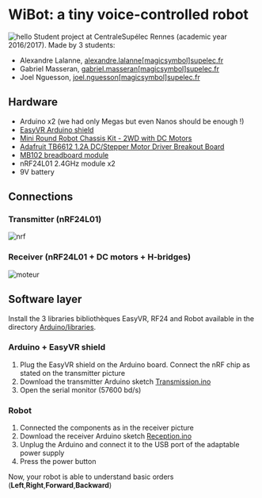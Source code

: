 # WiBot: a tiny voice-controlled robot
![hello](https://raw.githubusercontent.com/ProjetSolideP12/Projet-de-synthese-P12/master/img/robot.jpg)
Student project at CentraleSupélec Rennes (academic year 2016/2017). Made by 3 students:
* Alexandre Lalanne, [alexandre.lalanne[magicsymbol]supelec.fr](mailto:alexandre.lalanne[magicsymbol]supelec.fr)
* Gabriel Masseran, [gabriel.masseran[magicsymbol]supelec.fr](mailto:gabriel.masseran[magicsymbol]supelec.fr)
* Joel Nguesson, [joel.nguesson[magicsymbol]supelec.fr](mailto:joel.nguesson[magicsymbol]supelec.fr)

## Hardware
* Arduino x2 (we had only Megas but even Nanos should be enough !)
* [EasyVR Arduino shield](http://www.robotshop.com/eu/fr/blindage-arduino-reconnaissance-vocale-easyvr-30-assembler.html)
* [Mini Round Robot Chassis Kit - 2WD with DC Motors](https://www.adafruit.com/product/3216)
* [Adafruit TB6612 1.2A DC/Stepper Motor Driver Breakout Board](https://learn.adafruit.com/adafruit-tb6612-h-bridge-dc-stepper-motor-driver-breakout/overview)
* [MB102 breadboard module](https://www.amazon.fr/Breadboard-Module-alimentation-Puissance-Arduino/dp/B00IOB9B1Q)
* nRF24L01 2.4GHz module x2
* 9V battery

## Connections
### Transmitter (nRF24L01)
![nrf](https://raw.githubusercontent.com/ProjetSolideP12/Projet-de-synthese-P12/master/img/transmitter_bb.png)
### Receiver (nRF24L01 + DC motors + H-bridges)
![moteur](https://raw.githubusercontent.com/ProjetSolideP12/Projet-de-synthese-P12/master/img/receiver_bb.png)

## Software layer
Install the 3 libraries bibliothèques EasyVR, RF24 and Robot available in the directory [Arduino/libraries](https://github.com/ProjetSolideP12/Projet-de-synthese-P12/tree/master/Arduino/libraries).

### Arduino + EasyVR shield
1. Plug the EasyVR shield on the Arduino board. Connect the nRF chip as stated on the transmitter picture
2. Download the transmitter Arduino sketch [Transmission.ino](https://github.com/ProjetSolideP12/Projet-de-synthese-P12/blob/master/Arduino/Transmission/Transmission.ino)
3. Open the serial monitor (57600 bd/s)

### Robot
1. Connected the components as in the receiver picture
2. Download the receiver Arduino sketch [Reception.ino](https://github.com/ProjetSolideP12/Projet-de-synthese-P12/blob/master/Arduino/Reception/Reception.ino)
3. Unplug the Arduino and connect it to the USB port of the adaptable power supply
4. Press the power button

Now, your robot is able to understand basic orders (**Left**,**Right**,**Forward**,**Backward**)
